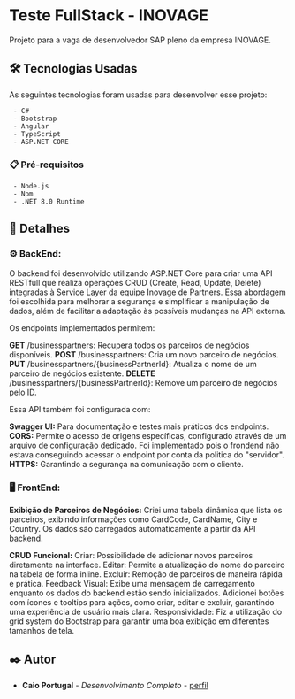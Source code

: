 # Teste FullStack - INOVAGE

Projeto para a vaga de desenvolvedor SAP pleno da empresa INOVAGE.

## 🛠 Tecnologias Usadas

As seguintes tecnologias foram usadas para desenvolver esse projeto:
```
 - C#
 - Bootstrap
 - Angular
 - TypeScript
 - ASP.NET CORE
```

### 📋 Pré-requisitos

```
 - Node.js
 - Npm
 - .NET 8.0 Runtime
```

## 🚀 Detalhes

### ⚙️ BackEnd:
O backend foi desenvolvido utilizando ASP.NET Core para criar uma API RESTfull que realiza operações CRUD (Create, Read, Update, Delete) integradas à Service Layer da equipe Inovage de Partners. Essa abordagem foi escolhida para melhorar a segurança e simplificar a manipulação de dados, além de facilitar a adaptação às possíveis mudanças na API externa.

Os endpoints implementados permitem:

**GET** /businesspartners: Recupera todos os parceiros de negócios disponíveis.
**POST** /businesspartners: Cria um novo parceiro de negócios.
**PUT** /businesspartners/{businessPartnerId}: Atualiza o nome de um parceiro de negócios existente.
**DELETE** /businesspartners/{businessPartnerId}: Remove um parceiro de negócios pelo ID.

Essa API também foi configurada com:

**Swagger UI:** Para documentação e testes mais práticos dos endpoints.
**CORS:** Permite o acesso de origens específicas, configurado através de um arquivo de configuração dedicado. Foi implementado pois o frondend não estava conseguindo acessar o endpoint por conta da politica do "servidor".
**HTTPS:** Garantindo a segurança na comunicação com o cliente.


### 🖥️ FrontEnd:
**Exibição de Parceiros de Negócios:**
Criei uma tabela dinâmica que lista os parceiros, exibindo informações como CardCode, CardName, City e Country. Os dados são carregados automaticamente a partir da API backend.

**CRUD Funcional:**
Criar: Possibilidade de adicionar novos parceiros diretamente na interface.
Editar: Permite a atualização do nome do parceiro na tabela de forma inline.
Excluir: Remoção de parceiros de maneira rápida e prática.
Feedback Visual: Exibe uma mensagem de carregamento enquanto os dados do backend estão sendo inicializados. Adicionei botões com ícones e tooltips para ações, como criar, editar e excluir, garantindo uma experiência de usuário mais clara.
Responsividade: Fiz a utilização do grid system do Bootstrap para garantir uma boa exibição em diferentes tamanhos de tela.

## ✒️ Autor
* **Caio Portugal** - *Desenvolvimento Completo* - [perfil](https://www.linkedin.com/in/caiosantosportugal/)
